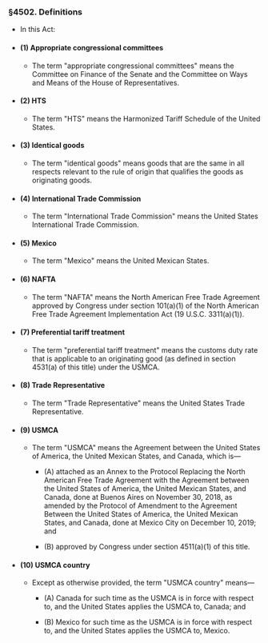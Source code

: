 ### §4502. Definitions
* In this Act:

* #### (1) Appropriate congressional committees
  * The term "appropriate congressional committees" means the Committee on Finance of the Senate and the Committee on Ways and Means of the House of Representatives.

* #### (2) HTS
  * The term "HTS" means the Harmonized Tariff Schedule of the United States.

* #### (3) Identical goods
  * The term "identical goods" means goods that are the same in all respects relevant to the rule of origin that qualifies the goods as originating goods.

* #### (4) International Trade Commission
  * The term "International Trade Commission" means the United States International Trade Commission.

* #### (5) Mexico
  * The term "Mexico" means the United Mexican States.

* #### (6) NAFTA
  * The term "NAFTA" means the North American Free Trade Agreement approved by Congress under section 101(a)(1) of the North American Free Trade Agreement Implementation Act (19 U.S.C. 3311(a)(1)).

* #### (7) Preferential tariff treatment
  * The term "preferential tariff treatment" means the customs duty rate that is applicable to an originating good (as defined in section 4531(a) of this title) under the USMCA.

* #### (8) Trade Representative
  * The term "Trade Representative" means the United States Trade Representative.

* #### (9) USMCA
  * The term "USMCA" means the Agreement between the United States of America, the United Mexican States, and Canada, which is—

    * (A) attached as an Annex to the Protocol Replacing the North American Free Trade Agreement with the Agreement between the United States of America, the United Mexican States, and Canada, done at Buenos Aires on November 30, 2018, as amended by the Protocol of Amendment to the Agreement Between the United States of America, the United Mexican States, and Canada, done at Mexico City on December 10, 2019; and

    * (B) approved by Congress under section 4511(a)(1) of this title.

* #### (10) USMCA country
  * Except as otherwise provided, the term "USMCA country" means—

    * (A) Canada for such time as the USMCA is in force with respect to, and the United States applies the USMCA to, Canada; and

    * (B) Mexico for such time as the USMCA is in force with respect to, and the United States applies the USMCA to, Mexico.